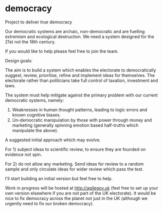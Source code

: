 # democracy
Project to deliver true democracy

Our democratic systems are archaic, non-democratic and are fuelling extremism and ecological destruction. 
We need a system designed for the 21st not the 18th century.

If you would like to help please feel free to join the team.

Design goals:

The aim is to build a system which enables the electorate to democratically suggest, review, prioritise, refine and implement ideas for themselves. The electorate rather than politicians take full control of taxation, investment and laws.

The system must help mitigate against the primary problem with our current democratic systems, namely:

1) Weaknesses in human thought patterns, leading to logic errors and known cognitive biases.
2) Un-democratic manipulation by those with power through money and marketing (generally spinning emotion based half-truths which manipulate the above).

A suggested initial approach which may evolve.

For 1) subject ideas to scientific review, to ensure they are founded on evidence not spin.

For 2) do not allow any marketing. Send ideas for review to a random sample and only circulate ideas for wider review which pass the test.

I'll start building an initial version but feel free to help.

Work in progress will be hosted at http://agilegov.uk (feel free to set up your own version elsewhere if you are not part of the UK electorate).
It would be nice to fix democracy across the planet not just in the UK (although we urgently need to fix our broken democracy).



